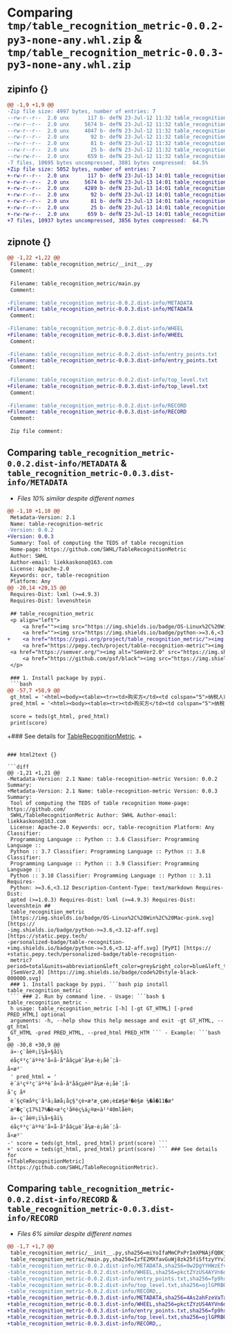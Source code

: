 # Comparing `tmp/table_recognition_metric-0.0.2-py3-none-any.whl.zip` & `tmp/table_recognition_metric-0.0.3-py3-none-any.whl.zip`

## zipinfo {}

```diff
@@ -1,9 +1,9 @@
-Zip file size: 4997 bytes, number of entries: 7
--rw-r--r--  2.0 unx      117 b- defN 23-Jul-12 11:32 table_recognition_metric/__init__.py
--rw-r--r--  2.0 unx     5674 b- defN 23-Jul-12 11:32 table_recognition_metric/main.py
--rw-r--r--  2.0 unx     4047 b- defN 23-Jul-12 11:32 table_recognition_metric-0.0.2.dist-info/METADATA
--rw-r--r--  2.0 unx       92 b- defN 23-Jul-12 11:32 table_recognition_metric-0.0.2.dist-info/WHEEL
--rw-r--r--  2.0 unx       81 b- defN 23-Jul-12 11:32 table_recognition_metric-0.0.2.dist-info/entry_points.txt
--rw-r--r--  2.0 unx       25 b- defN 23-Jul-12 11:32 table_recognition_metric-0.0.2.dist-info/top_level.txt
--rw-rw-r--  2.0 unx      659 b- defN 23-Jul-12 11:32 table_recognition_metric-0.0.2.dist-info/RECORD
-7 files, 10695 bytes uncompressed, 3801 bytes compressed:  64.5%
+Zip file size: 5052 bytes, number of entries: 7
+-rw-r--r--  2.0 unx      117 b- defN 23-Jul-13 14:01 table_recognition_metric/__init__.py
+-rw-r--r--  2.0 unx     5674 b- defN 23-Jul-13 14:01 table_recognition_metric/main.py
+-rw-r--r--  2.0 unx     4289 b- defN 23-Jul-13 14:01 table_recognition_metric-0.0.3.dist-info/METADATA
+-rw-r--r--  2.0 unx       92 b- defN 23-Jul-13 14:01 table_recognition_metric-0.0.3.dist-info/WHEEL
+-rw-r--r--  2.0 unx       81 b- defN 23-Jul-13 14:01 table_recognition_metric-0.0.3.dist-info/entry_points.txt
+-rw-r--r--  2.0 unx       25 b- defN 23-Jul-13 14:01 table_recognition_metric-0.0.3.dist-info/top_level.txt
+-rw-rw-r--  2.0 unx      659 b- defN 23-Jul-13 14:01 table_recognition_metric-0.0.3.dist-info/RECORD
+7 files, 10937 bytes uncompressed, 3856 bytes compressed:  64.7%
```

## zipnote {}

```diff
@@ -1,22 +1,22 @@
 Filename: table_recognition_metric/__init__.py
 Comment: 
 
 Filename: table_recognition_metric/main.py
 Comment: 
 
-Filename: table_recognition_metric-0.0.2.dist-info/METADATA
+Filename: table_recognition_metric-0.0.3.dist-info/METADATA
 Comment: 
 
-Filename: table_recognition_metric-0.0.2.dist-info/WHEEL
+Filename: table_recognition_metric-0.0.3.dist-info/WHEEL
 Comment: 
 
-Filename: table_recognition_metric-0.0.2.dist-info/entry_points.txt
+Filename: table_recognition_metric-0.0.3.dist-info/entry_points.txt
 Comment: 
 
-Filename: table_recognition_metric-0.0.2.dist-info/top_level.txt
+Filename: table_recognition_metric-0.0.3.dist-info/top_level.txt
 Comment: 
 
-Filename: table_recognition_metric-0.0.2.dist-info/RECORD
+Filename: table_recognition_metric-0.0.3.dist-info/RECORD
 Comment: 
 
 Zip file comment:
```

## Comparing `table_recognition_metric-0.0.2.dist-info/METADATA` & `table_recognition_metric-0.0.3.dist-info/METADATA`

 * *Files 10% similar despite different names*

```diff
@@ -1,10 +1,10 @@
 Metadata-Version: 2.1
 Name: table-recognition-metric
-Version: 0.0.2
+Version: 0.0.3
 Summary: Tool of computing the TEDS of table recognition
 Home-page: https://github.com/SWHL/TableRecognitionMetric
 Author: SWHL
 Author-email: liekkaskono@163.com
 License: Apache-2.0
 Keywords: ocr, table-recognition
 Platform: Any
@@ -20,14 +20,15 @@
 Requires-Dist: lxml (>=4.9.3)
 Requires-Dist: levenshtein
 
 ## table_recognition_metric
 <p align="left">
     <a href=""><img src="https://img.shields.io/badge/OS-Linux%2C%20Win%2C%20Mac-pink.svg"></a>
     <a href=""><img src="https://img.shields.io/badge/python->=3.6,<3.12-aff.svg"></a>
+    <a href="https://pypi.org/project/table_recognition_metric/"><img alt="PyPI" src="https://img.shields.io/pypi/v/table_recognition_metric"></a>
     <a href="https://pepy.tech/project/table-recognition-metric"><img src="https://static.pepy.tech/personalized-badge/table-recognition-metric?period=total&units=abbreviation&left_color=grey&right_color=blue&left_text=Downloads"></a>
 <a href="https://semver.org/"><img alt="SemVer2.0" src="https://img.shields.io/badge/SemVer-2.0-brightgreen"></a>
     <a href="https://github.com/psf/black"><img src="https://img.shields.io/badge/code%20style-black-000000.svg"></a>
 </p>
 
 ### 1. Install package by pypi.
 ```bash
@@ -57,7 +58,9 @@
 gt_html = '<html><body><table><tr><td>购买方</td><td colspan="5">纳税人识别号地址、电记开户行及账号</td><td>密码区</td><td colspan="4"></td></tr><tr><td colspan="2">货物或应税劳务、服务名称理肤泉清痘旅行装控油祛痘调节水油平衡理肤泉特安舒缓修护乳40ml合计</td><td>规格型号</td><td>单位</td><td>11</td><td colspan="3"></td><td></td><td>税率17%17%</td><td></td></tr><tr><td colspan="2">价税合计（大写）</td><td colspan="9"></td></tr><tr><td>销售方</td><td colspan="5">纳税人识别号地址、电话开户行及账号</td><td>备注</td><td colspan="4"></td></tr></table></body></html>'
 pred_html = '<html><body><table><tr><td>购买方</td><td colspan="5">纳税人识别号地址、电记开户行及账号</td><td>密码区</td><td colspan="4"></td></tr><tr><td colspan="2">货物或应税劳务、服务名称理肤泉清痘旅行装控油祛痘调节水油平衡理肤泉特安舒缓修护乳40ml合计</td><td>规格型号</td><td>单位</td><td>11</td><td colspan="3"></td><td></td><td>税率17%17%</td><td></td></tr><tr><td colspan="2">价税合计（大写）</td><td colspan="9"></td></tr><tr><td>销售方</td><td colspan="5">纳税人识别号地址、电话开户行及账号</td><td>备注</td><td colspan="4"></td></tr></table></body></html>'
 
 score = teds(gt_html, pred_html)
 print(score)
 ```
 
+### See details for [TableRecognitionMetric](https://github.com/SWHL/TableRecognitionMetric).
+
```

### html2text {}

```diff
@@ -1,21 +1,21 @@
-Metadata-Version: 2.1 Name: table-recognition-metric Version: 0.0.2 Summary:
+Metadata-Version: 2.1 Name: table-recognition-metric Version: 0.0.3 Summary:
 Tool of computing the TEDS of table recognition Home-page: https://github.com/
 SWHL/TableRecognitionMetric Author: SWHL Author-email: liekkaskono@163.com
 License: Apache-2.0 Keywords: ocr, table-recognition Platform: Any Classifier:
 Programming Language :: Python :: 3.6 Classifier: Programming Language ::
 Python :: 3.7 Classifier: Programming Language :: Python :: 3.8 Classifier:
 Programming Language :: Python :: 3.9 Classifier: Programming Language ::
 Python :: 3.10 Classifier: Programming Language :: Python :: 3.11 Requires-
 Python: >=3.6,<3.12 Description-Content-Type: text/markdown Requires-Dist:
 apted (>=1.0.3) Requires-Dist: lxml (>=4.9.3) Requires-Dist: levenshtein ##
 table_recognition_metric
 [https://img.shields.io/badge/OS-Linux%2C%20Win%2C%20Mac-pink.svg] [https://
-img.shields.io/badge/python->=3.6,<3.12-aff.svg] [https://static.pepy.tech/
-personalized-badge/table-recognition-
+img.shields.io/badge/python->=3.6,<3.12-aff.svg] [PyPI] [https://
+static.pepy.tech/personalized-badge/table-recognition-
 metric?period=total&units=abbreviation&left_color=grey&right_color=blue&left_text=Downloads]
 [SemVer2.0] [https://img.shields.io/badge/code%20style-black-000000.svg]
 ### 1. Install package by pypi. ```bash pip install table_recognition_metric
 ``` ### 2. Run by command line. - Usage: ```bash $ table_recognition_metric -
 h usage: table_recognition_metric [-h] [-gt GT_HTML] [-pred PRED_HTML] optional
 arguments: -h, --help show this help message and exit -gt GT_HTML, --gt_html
 GT_HTML -pred PRED_HTML, --pred_html PRED_HTM ``` - Example: ```bash $
@@ -30,8 +30,9 @@
 ä»·ç¨åè®¡ï¼å¤§åï¼
 éåçº³ç¨äººè¯å«å·å°åãçµè¯å¼æ·è¡åè´¦å·                                           å¤æ³¨
 ' pred_html = '
 è´­ä¹çº³ç¨äººè¯å«å·å°åãçµè®°å¼æ·è¡åè´¦å·                                           å¯ç åº
 è´§ç©æåºç¨å³å¡ãæå¡åç§°çè¤æ³æ¸çæè¡è£æ§æ²�è§æ ¼�å�11�æ°´æ²�ç¨ç17%17%�è¤æ³ç¹å®èç¼ä¿®æ¤ä¹³40mlåè®¡
 ä»·ç¨åè®¡ï¼å¤§åï¼
 éåçº³ç¨äººè¯å«å·å°åãçµè¯å¼æ·è¡åè´¦å·                                           å¤æ³¨
-' score = teds(gt_html, pred_html) print(score) ```
+' score = teds(gt_html, pred_html) print(score) ``` ### See details for
+[TableRecognitionMetric](https://github.com/SWHL/TableRecognitionMetric).
```

## Comparing `table_recognition_metric-0.0.2.dist-info/RECORD` & `table_recognition_metric-0.0.3.dist-info/RECORD`

 * *Files 6% similar despite different names*

```diff
@@ -1,7 +1,7 @@
 table_recognition_metric/__init__.py,sha256=miYoIfaMmCPxPrImXPNAjFQBKjiUc6YlshLo8m4Avh4,117
 table_recognition_metric/main.py,sha256=IzfE2MXfavGuWj8zk25fiSftzyYYv39jSkVF0DHp-P0,5674
-table_recognition_metric-0.0.2.dist-info/METADATA,sha256=9w2DgYYHWzEfvKJigjJvQYjj02fHtOy4qRG4_RuC-vY,4047
-table_recognition_metric-0.0.2.dist-info/WHEEL,sha256=pkctZYzUS4AYVn6dJ-7367OJZivF2e8RA9b_ZBjif18,92
-table_recognition_metric-0.0.2.dist-info/entry_points.txt,sha256=fp9hx8Jmu2GwIA9PHpiTXg7hPjnUpldswOHmwUWJhfg,81
-table_recognition_metric-0.0.2.dist-info/top_level.txt,sha256=ojlGPRBOcj5veGfh4md1Xk45NHy9sskT44ef0fLKrxk,25
-table_recognition_metric-0.0.2.dist-info/RECORD,,
+table_recognition_metric-0.0.3.dist-info/METADATA,sha256=4As2ahFzeVaTa7NRBXzAqfJb96dvsom0GTVLWiShK5Y,4289
+table_recognition_metric-0.0.3.dist-info/WHEEL,sha256=pkctZYzUS4AYVn6dJ-7367OJZivF2e8RA9b_ZBjif18,92
+table_recognition_metric-0.0.3.dist-info/entry_points.txt,sha256=fp9hx8Jmu2GwIA9PHpiTXg7hPjnUpldswOHmwUWJhfg,81
+table_recognition_metric-0.0.3.dist-info/top_level.txt,sha256=ojlGPRBOcj5veGfh4md1Xk45NHy9sskT44ef0fLKrxk,25
+table_recognition_metric-0.0.3.dist-info/RECORD,,
```

